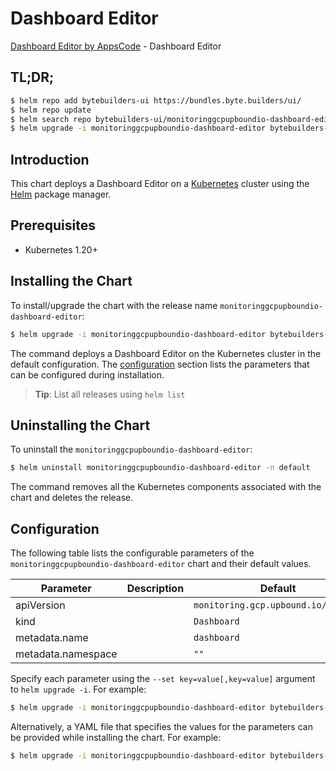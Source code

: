 # Dashboard Editor

[Dashboard Editor by AppsCode](https://byte.builders) - Dashboard Editor

## TL;DR;

```bash
$ helm repo add bytebuilders-ui https://bundles.byte.builders/ui/
$ helm repo update
$ helm search repo bytebuilders-ui/monitoringgcpupboundio-dashboard-editor --version=v0.4.18
$ helm upgrade -i monitoringgcpupboundio-dashboard-editor bytebuilders-ui/monitoringgcpupboundio-dashboard-editor -n default --create-namespace --version=v0.4.18
```

## Introduction

This chart deploys a Dashboard Editor on a [Kubernetes](http://kubernetes.io) cluster using the [Helm](https://helm.sh) package manager.

## Prerequisites

- Kubernetes 1.20+

## Installing the Chart

To install/upgrade the chart with the release name `monitoringgcpupboundio-dashboard-editor`:

```bash
$ helm upgrade -i monitoringgcpupboundio-dashboard-editor bytebuilders-ui/monitoringgcpupboundio-dashboard-editor -n default --create-namespace --version=v0.4.18
```

The command deploys a Dashboard Editor on the Kubernetes cluster in the default configuration. The [configuration](#configuration) section lists the parameters that can be configured during installation.

> **Tip**: List all releases using `helm list`

## Uninstalling the Chart

To uninstall the `monitoringgcpupboundio-dashboard-editor`:

```bash
$ helm uninstall monitoringgcpupboundio-dashboard-editor -n default
```

The command removes all the Kubernetes components associated with the chart and deletes the release.

## Configuration

The following table lists the configurable parameters of the `monitoringgcpupboundio-dashboard-editor` chart and their default values.

|     Parameter      | Description |                    Default                     |
|--------------------|-------------|------------------------------------------------|
| apiVersion         |             | <code>monitoring.gcp.upbound.io/v1beta1</code> |
| kind               |             | <code>Dashboard</code>                         |
| metadata.name      |             | <code>dashboard</code>                         |
| metadata.namespace |             | <code>""</code>                                |


Specify each parameter using the `--set key=value[,key=value]` argument to `helm upgrade -i`. For example:

```bash
$ helm upgrade -i monitoringgcpupboundio-dashboard-editor bytebuilders-ui/monitoringgcpupboundio-dashboard-editor -n default --create-namespace --version=v0.4.18 --set apiVersion=monitoring.gcp.upbound.io/v1beta1
```

Alternatively, a YAML file that specifies the values for the parameters can be provided while
installing the chart. For example:

```bash
$ helm upgrade -i monitoringgcpupboundio-dashboard-editor bytebuilders-ui/monitoringgcpupboundio-dashboard-editor -n default --create-namespace --version=v0.4.18 --values values.yaml
```
